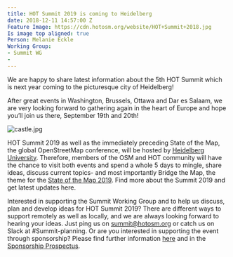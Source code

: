 ```yaml
---
title: HOT Summit 2019 is coming to Heidelberg
date: 2018-12-11 14:57:00 Z
Feature Image: https://cdn.hotosm.org/website/HOT+Summit+2018.jpg
Is image top aligned: true
Person: Melanie Eckle
Working Group:
- Summit WG
- 
---
```


We are happy to share latest information about the 5th HOT Summit which is next year coming to the picturesque city of Heidelberg! 

After great events in Washington, Brussels, Ottawa and Dar es Salaam, we are very looking forward to gathering again in the heart of Europe and hope you’ll join us there, September 19th and 20th!

![castle.jpg](https://cdn.hotosm.org/website/castle.jpg)

HOT Summit 2019 as well as the immediately preceding State of the Map, the global OpenStreetMap conference, will be hosted by [Heidelberg University](https://www.geog.uni-heidelberg.de/gis/index_en.html). Therefore, members of the OSM and HOT community will have the chance to visit both events and spend a whole 5 days to mingle, share ideas, discuss current topics- and most importantly Bridge the Map, the theme for the [State of the Map 2019](https://2019.stateofthemap.org/). Find more about the Summit 2019 and get latest updates here.

Interested in supporting the Summit Working Group and to help us discuss, plan and develop ideas for HOT Summit 2019? There are different ways to support remotely as well as locally, and we are always looking forward to hearing your ideas. Just ping us on summit@hotosm.org or catch us on Slack at #Summit-planning.
Or are you interested in supporting the event through sponsorship? Please find further information [here](http://summit2019.hotosm.org/sponsorship/) and in the [Sponsorship Prospectus](https://drive.google.com/file/d/15J3tT_KreGSJu2GpcYvrhS1uKAkP715k/view?usp=sharing).